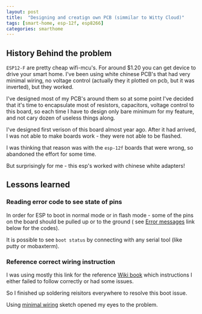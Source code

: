 ```yaml
---
layout: post
title:  "Designing and creatign own PCB (simmilar to Witty Cloud)"
tags: [smart-home, esp-12f, esp8266]
categories: smarthome
---
```



## History Behind the problem

`ESP12-F` are pretty cheap wifi-mcu's. For around $1.20 you can get device to drive your smart home. 
I've been using white chinese PCB's that had very minimal wiring, no voltage control (actually they it plotted on pcb, but it was inverted), but they worked.

I've designed most of my PCB's around them so at some point I've decided that it's time to encapsulate most of resistors, capacitors, voltage control to this board, so each time I have to design only bare minimum for my feature, and not cary dozen of useless things along. 


I've designed first verison of this board almost year ago. After it had arrived, 
I was not able to make boards work - they were not able to be flashed.

I was thinking that reason was with the `esp-12f` boards that were wrong, so abandoned the effort for some time. 

But surprisingly for me - this esp's worked with chinese white adapters! 

## Lessons learned

### Reading error code to see state of pins

In order for ESP to boot in normal mode or in flash mode - some of the pins on the board should be pulled up or to the ground ( see [Error messages][error-messages] link below for the codes).

It is possible to see `boot status` by connecting with any serial tool (like putty or mobaxterm).


### Reference correct wiring instruction
I was using mostly this link for the reference [Wiki book][original-book] which instructions I either failed to follow correctly or had some issues.

So I finished up soldering reisitors everywhere to resolve this boot issue.

Using [minimal wiring][minimal-wiring] sketch opened my eyes to the problem.

[original-book]: https://tttapa.github.io/ESP8266/Chap02%20-%20Hardware.html
[error-messages]: https://riktronics.wordpress.com/2017/10/02/esp8266-error-messages-and-exceptions-explained/
[minimal-wiring]: https://easyeda.com/gerdmuller.de/ESP8266_12F_Minimal_Wiring-USM4lfxP7